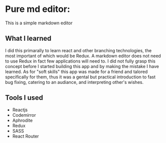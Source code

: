 # Pure md editor:
This is a simple markdown editor

## What I learned
I did this primarally to learn react and other branching technologies, the most important of which would be Redux. A markdown editor does not need to use Redux in fact few applications will need to. I did not fully grasp this concept before I started building this app and by making the mistake I have learned. As for "soft skills" this app was made for a friend and talored specifically for them, thus it was a gental but practical introduction to fast bug fixing, catering to an audiance, and interpreting other's wishes.

## Tools I used
- Reactjs
- Codemirror
- Aphrodite
- Redux
- SASS
- React Router
